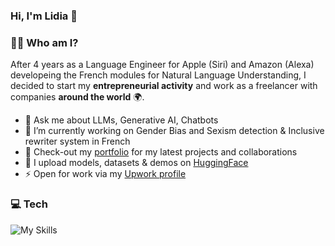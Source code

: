### Hi, I'm Lidia 👋

### 👩‍💻 Who am I?
After 4 years as a Language Engineer for Apple (Siri) and Amazon (Alexa) developeing the French modules for Natural Language Understanding, I decided to start my **entrepreneurial activity** and work as a freelancer with companies **around the world** 🌍.

- 💬 Ask me about LLMs, Generative AI, Chatbots
- 🌱 I’m currently working on Gender Bias and Sexism detection & Inclusive rewriter system  in French
- 💼 Check-out my [portfolio](https://lidiapierre.github.io) for my latest projects and collaborations
- 🤗 I upload models, datasets & demos on [HuggingFace](https://huggingface.co/lidiapierre)
- ⚡   Open for work via my [Upwork profile](https://www.upwork.com/freelancers/~019b58085a1d481c5a)

### 💻 Tech

![My Skills](https://skillicons.dev/icons?i=python,pytorch,linux,docker,aws,git,flask)

